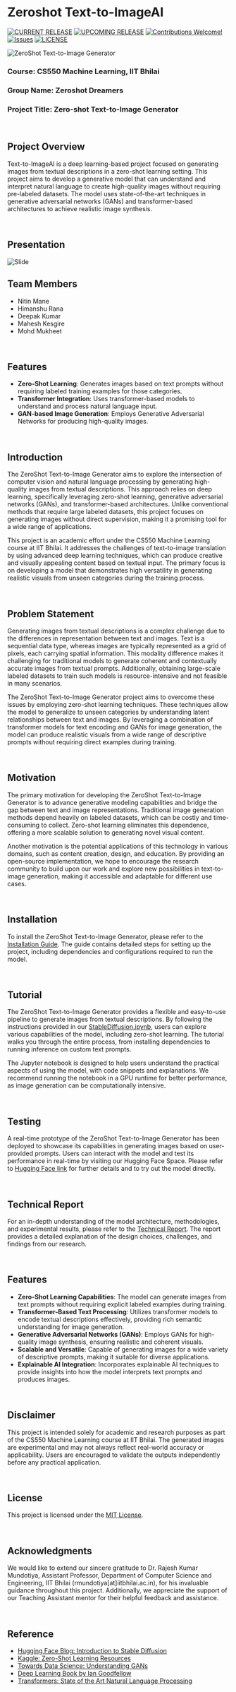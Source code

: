 # Zeroshot Text-to-ImageAI

[![CURRENT RELEASE](https://img.shields.io/badge/CURRENT%20RELEASE-0.0.1-blue.svg)](https://github.com/Zeroshot-Dreamers/ZeroShot-Text-to-Image/tree/0.0.1) [![UPCOMING RELEASE](https://img.shields.io/badge/CURRENT%20DEV%20BRANCH-1.0.0-blue.svg)](https://github.com/Zeroshot-Dreamers/ZeroShot-Text-to-Image/tree/1.0.0) [![Contributions Welcome!](https://img.shields.io/badge/Contributions-Welcome-lightgrey.svg)](CONTRIBUTING.md)  [![Issues](https://img.shields.io/badge/Issues-Welcome-lightgrey.svg)](issues) [![LICENSE](https://img.shields.io/badge/LICENSE-MIT-blue.svg)](LICENSE)

![ZeroShot Text-to-Image Generator](assets/images/project_cover.png)
&nbsp;

### Course: CS550 Machine Learning, IIT Bhilai  
### Group Name: Zeroshot Dreamers

### Project Title: Zero-shot Text-to-Image Generator

&nbsp;

## Project Overview

Text-to-ImageAI is a deep learning-based project focused on generating images from textual descriptions in a zero-shot learning setting. This project aims to develop a generative model that can understand and interpret natural language to create high-quality images without requiring pre-labeled datasets. The model uses state-of-the-art techniques in generative adversarial networks (GANs) and transformer-based architectures to achieve realistic image synthesis.

&nbsp;

## Presentation 

![Slide](https://docs.google.com/presentation/d/1zuqmsjwfe2-nzHVy3GDvQu6hZrEsCeLux9B9izZA_4M/edit?usp=sharing)

## Team Members

- Nitin Mane  
- Himanshu Rana  
- Deepak Kumar  
- Mahesh Kesgire  
- Mohd Mukheet

&nbsp;

## Features
- **Zero-Shot Learning**: Generates images based on text prompts without requiring labeled training examples for those categories.
- **Transformer Integration**: Uses transformer-based models to understand and process natural language input.
- **GAN-based Image Generation**: Employs Generative Adversarial Networks for producing high-quality images.

&nbsp;

## Introduction

The ZeroShot Text-to-Image Generator aims to explore the intersection of computer vision and natural language processing by generating high-quality images from textual descriptions. This approach relies on deep learning, specifically leveraging zero-shot learning, generative adversarial networks (GANs), and transformer-based architectures. Unlike conventional methods that require large labeled datasets, this project focuses on generating images without direct supervision, making it a promising tool for a wide range of applications.

This project is an academic effort under the CS550 Machine Learning course at IIT Bhilai. It addresses the challenges of text-to-image translation by using advanced deep learning techniques, which can produce creative and visually appealing content based on textual input. The primary focus is on developing a model that demonstrates high versatility in generating realistic visuals from unseen categories during the training process.

&nbsp;

## Problem Statement

Generating images from textual descriptions is a complex challenge due to the differences in representation between text and images. Text is a sequential data type, whereas images are typically represented as a grid of pixels, each carrying spatial information. This modality difference makes it challenging for traditional models to generate coherent and contextually accurate images from textual prompts. Additionally, obtaining large-scale labeled datasets to train such models is resource-intensive and not feasible in many scenarios.

The ZeroShot Text-to-Image Generator project aims to overcome these issues by employing zero-shot learning techniques. These techniques allow the model to generalize to unseen categories by understanding latent relationships between text and images. By leveraging a combination of transformer models for text encoding and GANs for image generation, the model can produce realistic visuals from a wide range of descriptive prompts without requiring direct examples during training.

&nbsp;

## Motivation

The primary motivation for developing the ZeroShot Text-to-Image Generator is to advance generative modeling capabilities and bridge the gap between text and image representations. Traditional image generation methods depend heavily on labeled datasets, which can be costly and time-consuming to collect. Zero-shot learning eliminates this dependence, offering a more scalable solution to generating novel visual content.

Another motivation is the potential applications of this technology in various domains, such as content creation, design, and education. By providing an open-source implementation, we hope to encourage the research community to build upon our work and explore new possibilities in text-to-image generation, making it accessible and adaptable for different use cases.

&nbsp;

## Installation

To install the ZeroShot Text-to-Image Generator, please refer to the [Installation Guide](notebook/Installation.md). The guide contains detailed steps for setting up the project, including dependencies and configurations required to run the model.

&nbsp;

## Tutorial

The ZeroShot Text-to-Image Generator provides a flexible and easy-to-use pipeline to generate images from textual descriptions. By following the instructions provided in our [StableDiffusion.ipynb](notebook/StableDiffusion.ipynb), users can explore various capabilities of the model, including zero-shot learning. The tutorial walks you through the entire process, from installing dependencies to running inference on custom text prompts.

The Jupyter notebook is designed to help users understand the practical aspects of using the model, with code snippets and explanations. We recommend running the notebook in a GPU runtime for better performance, as image generation can be computationally intensive.

&nbsp;

## Testing

A real-time prototype of the ZeroShot Text-to-Image Generator has been deployed to showcase its capabilities in generating images based on user-provided prompts. Users can interact with the model and test its performance in real-time by visiting our Hugging Face Space. Please refer to [Hugging Face link](#) for further details and to try out the model directly.

&nbsp;


## Technical Report

For an in-depth understanding of the model architecture, methodologies, and experimental results, please refer to the [Technical Report](Report.md). The report provides a detailed explanation of the design choices, challenges, and findings from our research.

&nbsp;

## Features
- **Zero-Shot Learning Capabilities**: The model can generate images from text prompts without requiring explicit labeled examples during training.
- **Transformer-Based Text Processing**: Utilizes transformer models to encode textual descriptions effectively, providing rich semantic understanding for image generation.
- **Generative Adversarial Networks (GANs)**: Employs GANs for high-quality image synthesis, ensuring realistic and coherent visuals.
- **Scalable and Versatile**: Capable of generating images for a wide variety of descriptive prompts, making it suitable for diverse applications.
- **Explainable AI Integration**: Incorporates explainable AI techniques to provide insights into how the model interprets text prompts and produces images.

&nbsp;

## Disclaimer

This project is intended solely for academic and research purposes as part of the CS550 Machine Learning course at IIT Bhilai. The generated images are experimental and may not always reflect real-world accuracy or applicability. Users are encouraged to validate the outputs independently before any practical application.

&nbsp;

## License
This project is licensed under the [MIT License](LICENSE).

&nbsp;

## Acknowledgments

We would like to extend our sincere gratitude to Dr. Rajesh Kumar Mundotiya, Assistant Professor, Department of Computer Science and Engineering, IIT Bhilai (rmundotiya[at]iitbhilai.ac.in), for his invaluable guidance throughout this project. Additionally, we appreciate the support of our Teaching Assistant mentor for their helpful feedback and assistance.

&nbsp;

## Reference

- [Hugging Face Blog: Introduction to Stable Diffusion](https://huggingface.co/blog/stable_diffusion)
- [Kaggle: Zero-Shot Learning Resources](https://www.kaggle.com/learn/zero-shot-learning)
- [Towards Data Science: Understanding GANs](https://towardsdatascience.com/understanding-gans-63e2b0ac882e)
- [Deep Learning Book by Ian Goodfellow](https://www.deeplearningbook.org/)
- [Transformers: State of the Art Natural Language Processing](https://jalammar.github.io/illustrated-transformer/)
